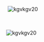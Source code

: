 
<p>&nbsp;<img align="center" src="https://github-readme-stats.vercel.app/api?username=kgvkgv20&show_icons=true&locale=en" alt="kgvkgv20" /></p>
<br />
<br />
<img align="left" src="https://github-readme-stats.vercel.app/api/top-langs?username=kgvkgv20&show_icons=true&locale=en&layout=compact" alt="kgvkgv20" />


<!--
**kgvkgv20/kgvkgv20** is a ✨ _special_ ✨ repository because its `README.md` (this file) appears on your GitHub profile.

Here are some ideas to get you started:

- 🔭 I’m currently working on ...
- 🌱 I’m currently learning ...
- 👯 I’m looking to collaborate on ...
- 🤔 I’m looking for help with ...
- 💬 Ask me about ...
- 📫 How to reach me: ...
- 😄 Pronouns: ...
- ⚡ Fun fact: ...
-->
